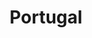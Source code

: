 ---
title: Portugal
indice: 0.4262420590473683
years:
- title: '1995'
  indice: 0.36048695921870766
- title: '1996'
  indice: 0.35633005075330865
- title: '1997'
  indice: 0.357891189094308
- title: '1998'
  indice: 0.3612851969935538
- title: '1999'
  indice: 0.36729491508757306
- title: '2000'
  indice: 0.37087915406229927
- title: '2001'
  indice: 0.37450168001058587
- title: '2002'
  indice: 0.37923327605581897
- title: '2003'
  indice: 0.38704013730097786
- title: '2004'
  indice: 0.3904920882524208
- title: '2005'
  indice: 0.3969578530382618
- title: '2006'
  indice: 0.4003167878548389
- title: '2007'
  indice: 0.4043810588795557
- title: '2008'
  indice: 0.411946694974271
- title: '2009'
  indice: 0.41435824222561163
- title: '2010'
  indice: 0.41271828989400916
- title: '2011'
  indice: 0.41469224197571264
- title: '2012'
  indice: 0.41299802731542756
- title: '2013'
  indice: 0.41171194193781446
- title: '2014'
  indice: 0.4112218803197565
- title: '2015'
  indice: 0.4067338706240223
- title: '2016'
  indice: 0.40792751921037623
- title: '2017'
  indice: 0.4084112343182649
- title: '2018'
  indice: 0.40978405470572593
- title: '2019'
  indice: 0.4139470435370914
- title: '2020'
  indice: 0.4262420590473683
---